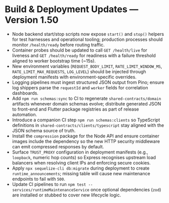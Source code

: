 # Build & Deployment Updates — Version 1.50

- Node backend start/stop scripts now expose `start()` and `stop()` helpers for test harnesses and operational tooling; production processes should monitor `/health/ready` before routing traffic.
- Container probes should be updated to call `GET /health/live` for liveness and `GET /health/ready` for readiness with a failure threshold aligned to worker bootstrap time (~15s).
- New environment variables (`REQUEST_BODY_LIMIT`, `RATE_LIMIT_WINDOW_MS`, `RATE_LIMIT_MAX_REQUESTS`, `LOG_LEVEL`) should be injected through deployment manifests with environment-specific overrides.
- Logging pipelines must ingest structured JSON output from Pino; ensure log shippers parse the `requestId` and `worker` fields for correlation dashboards.
- Add `npm run schemas:sync` to CI to regenerate `shared-contracts/domain` artifacts whenever domain schemas evolve; distribute generated JSON to front-end and Flutter package registries as part of release automation.
- Introduce a companion CI step `npm run schemas:clients` so TypeScript definitions in `shared-contracts/clients/typescript` stay aligned with the JSON schema source of truth.
- Install the `compression` package for the Node API and ensure container images include the dependency so the new HTTP security middleware can emit compressed responses by default.
- Surface `TRUST_PROXY` configuration in deployment manifests (e.g., `loopback`, numeric hop counts) so Express recognises upstream load balancers when resolving client IPs and enforcing secure cookies.
- Apply `npx sequelize-cli db:migrate` during deployment to create `runtime_announcements`; missing table will cause new maintenance endpoints to fail with `500`.
- Update CI pipelines to run `npm test -- services/runtimeMaintenanceService` once optional dependencies (`zod`) are installed or stubbed to cover new lifecycle logic.
